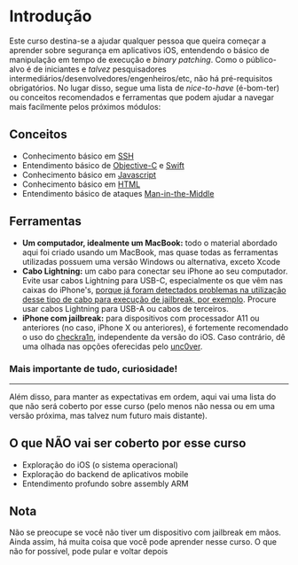 # Introdução

Este curso destina-se a ajudar qualquer pessoa que queira começar a aprender sobre segurança em aplicativos iOS, entendendo o básico de manipulação em tempo de execução e _binary patching_. Como o público-alvo é de iniciantes e _talvez_ pesquisadores intermediários/desenvolvedores/engenheiros/etc, não há pré-requisitos obrigatórios. No lugar disso, segue uma lista de _nice-to-have_ (é-bom-ter) ou conceitos recomendados e ferramentas que podem ajudar a navegar mais facilmente pelos próximos módulos:   

## Conceitos
* Conhecimento básico em [SSH](https://en.wikipedia.org/wiki/Secure_Shell)
* Entendimento básico de [Objective-C](https://en.wikipedia.org/wiki/Objective-C) e [Swift](https://en.wikipedia.org/wiki/Swift_programming_language)
* Conhecimento básico em [Javascript](https://en.wikipedia.org/wiki/JavaScript)
* Conhecimento básico em [HTML](https://en.wikipedia.org/wiki/HTML)
* Entendimento básico de ataques [Man-in-the-Middle](https://en.wikipedia.org/wiki/Man-in-the-middle_attack)

## Ferramentas
* **Um computador, idealmente um MacBook:** todo o material abordado aqui foi criado usando um MacBook, mas quase todas as ferramentas utilizadas possuem uma versão Windows ou alternativa, exceto Xcode
* **Cabo Lightning:** um cabo para conectar seu iPhone ao seu computador. Evite usar cabos Lightning para USB-C, especialmente os que vêm nas caixas do iPhone's, [porque já foram detectados problemas na utilização desse tipo de cabo para execução de jailbreak, por exemplo](https://twitter.com/checkra1n/status/1195452064958222337). Procure usar cabos Lightning para USB-A ou cabos de terceiros.
* **iPhone com jailbreak:** para dispositivos com processador A11 ou anteriores (no caso, iPhone X ou anteriores), é fortemente recomendado o uso do [checkra1n](https://checkra.in), independente da versão do iOS. Caso contrário, dê uma olhada nas opções oferecidas pelo [unc0ver](https://unc0ver.dev/).

### Mais importante de tudo, curiosidade!

---
Além disso, para manter as expectativas em ordem, aqui vai uma lista do que não será coberto por esse curso (pelo menos não nessa ou em uma versão próxima, mas talvez num futuro mais distante).

## O que NÃO vai ser coberto por esse curso
- Exploração do iOS (o sistema operacional)
- Exploração do backend de aplicativos mobile
- Entendimento profundo sobre assembly ARM 

## Nota
Não se preocupe se você não tiver um dispositivo com jailbreak em mãos. Ainda assim, há muita coisa que você pode aprender nesse curso. O que não for possível, pode pular e voltar depois 
